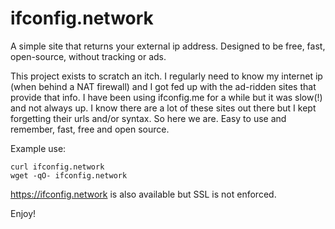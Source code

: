# ifconfig.network

A simple site that returns your external ip address. Designed to be free, fast, open-source, without tracking or ads.

This project exists to scratch an itch. I regularly need to know my internet ip (when behind a NAT firewall) and I got fed up with the ad-ridden sites that provide that info. I have been using ifconfig.me for a while but it was slow(!) and not always up. I know there are a lot of these sites out there but I kept forgetting their urls and/or syntax. So here we are. Easy to use and remember, fast, free and open source.

Example use:
```
curl ifconfig.network
wget -qO- ifconfig.network
```

https://ifconfig.network is also available but SSL is not enforced.

Enjoy!
